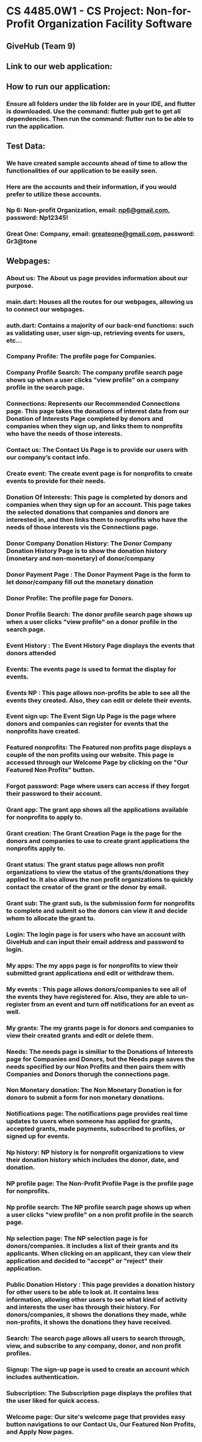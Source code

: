 # CS 4485.0W1 - CS Project: Non-for-Profit Organization Facility Software
## GiveHub (Team 9)

## Link to our web application: 

## How to run our application:
### Ensure all folders under the lib folder are in your IDE, and flutter is downloaded. Use the command: flutter pub get to get all dependencies. Then run the command: flutter run to be able to run the application.

## Test Data:
### We have created sample accounts ahead of time to allow the functionalities of our application to be easily seen.
### Here are the accounts and their information, if you would prefer to utilize these accounts.
### Np 6: Non-profit Organization, email: np6@gmail.com, password: Np12345!
### Great One: Company, email: greateone@gmail.com, password: Gr3@tone  
###

## Webpages:
### About us: The About us page provides information about our purpose.
### main.dart: Houses all the routes for our webpages, allowing us to connect our webpages.
### auth.dart: Contains a majority of our back-end functions: such as validating user, user sign-up, retrieving events for users, etc...
### Company Profile: The profile page for Companies.
### Company Profile Search: The company profile search page shows up when a user clicks "view profile" on a company profile in the search page.
### Connections: Represents our Recommended Connections page. This page takes the donations of interest data from our Donation of Interests Page completed by donors and companies when they sign up, and links them to nonprofits who have the needs of those interests.
### Contact us: The Contact Us Page is to provide our users with our company’s contact info.
### Create event: The create event page is for nonprofits to create events to provide for their needs.
### Donation Of Interests: This page is completed by donors and companies when they sign up for an account. This page takes the selected donations that companies and donors are interested in, and then links them to nonprofits who have the needs of those interests vis the Connections page.
### Donor Company Donation History: The Donor Company Donation History Page is to show the donation history (monetary and non-monetary) of donor/company
### Donor Payment Page : The Donor Payment Page is the form to let donor/company fill out the monetary donation
### Donor Profile: The profile page for Donors.
### Donor Profile Search: The donor profile search page shows up when a user clicks "view profile" on a donor profile in the search page. 
### Event History : The Event History Page displays the events that donors attended 
### Events: The events page is used to format the display for events. 
### Events NP : This page allows non-profits be able to see all the events they created. Also, they can edit or delete their events.
### Event sign up: The Event Sign Up Page is the page where donors and companies can register for events that the nonprofits have created.
### Featured nonprofits: The Featured non profits page displays a couple of the non profits using our website. This page is accessed through our Welcome Page by clicking on the "Our Featured Non Profits" button. 
### Forgot password: Page where users can access if they forgot their password to their account. 
### Grant app: The grant app shows all the applications available for nonprofits to apply to. 
### Grant creation: The Grant Creation Page is the page for the donors and companies to use to create grant applications the nonprofits apply to. 
### Grant status: The grant status page allows non profit organizations to view the status of the grants/donations they applied to. It also allows the non profit organizations to quickly contact the creator of the grant or the donor by email.
### Grant sub: The grant sub, is the submission form for nonprofits to complete and submit so the donors can view it and decide whom to allocate the grant to.
### Login: The login page is for users who have an account with GiveHub and can input their email address and password to login. 
### My apps: The my apps page is for nonprofits to view their submitted grant applications and edit or withdraw them.
### My events : This page allows donors/companies to see all of the events they have registered for. Also, they are able to un-register from an event and turn off notifications for an event as well.
### My grants: The my grants page is for donors and companies to view their created grants and edit or delete them. 
### Needs: The needs page is similiar to the Donations of Interests page for Companies and Donors, but the Needs page saves the needs specified by our Non Profits and then pairs them with Companies and Donors thorugh the connections page. 
### Non Monetary donation: The Non Monetary Donation is for donors to submit a form for non monetary donations.
### Notifications page: The notifications page provides real time updates to users when someone has applied for grants, accepted grants, made payments, subscribed to profiles, or signed up for events.
### Np history: NP history is for nonprofit organizations to view their donation history which includes the donor, date, and donation.
### NP profile page: The Non-Profit Profile Page is the profile page for nonprofits.
### Np profile search: The NP profile search page shows up when a user clicks "view profile" on a non profit profile in the search page. 
### Np selection page: The NP selection page is for donors/companies. It includes a list of their grants and its applicants. When clicking on an applicant, they can view their application and decided to "accept" or "reject" their application.
### Public Donation History : This page provides a donation history for other users to be able to look at. It contains less information, allowing other users to see what kind of activity and interests the user has through their history. For donors/companies, it shows the donations they made, while non-profits, it shows the donations they have received.
### Search: The search page allows all users to search through, view, and subscribe to any company, donor, and non profit profiles.
### Signup: The sign-up page is used to create an account which includes authentication.
### Subscription: The Subscription page displays the profiles that the user liked for quick access. 
### Welcome page: Our site's welcome page that provides easy button navigations to our Contact Us, Our Featured Non Profits, and Apply Now pages. 

